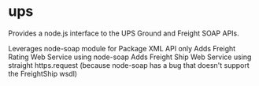 ups
===
Provides a node.js interface to the UPS Ground and Freight SOAP APIs.  

Leverages node-soap module for Package XML API only
Adds Freight Rating Web Service using node-soap
Adds Freight Ship Web Service using straight https.request (because node-soap has a bug that doesn't support the FreightShip wsdl)

